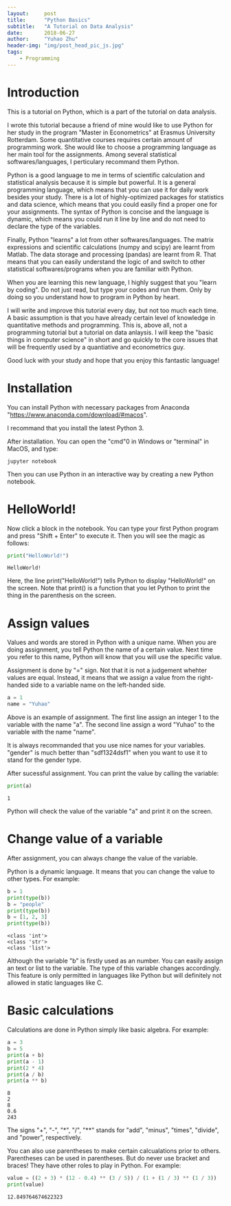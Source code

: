```yaml
---
layout:     post
title:      "Python Basics"
subtitle:   "A Tutorial on Data Analysis"
date:       2018-06-27
author:     "Yuhao Zhu"
header-img: "img/post_head_pic_js.jpg"
tags:
    - Programming
---
```




# Introduction

This is a tutorial on Python, which is a part of the tutorial on data analysis.

I wrote this tutorial because a friend of mine would like to use Python for her study in the program "Master in Econometrics" at Erasmus University Rotterdam. Some quantitative courses requires certain amount of programming work. She would like to choose a programming language as her main tool for the assignments. Among several statistical softwares/languages, I perticulary recommand them Python.

Python is a good language to me in terms of scientific calculation and statistical analysis because it is simple but powerful. It is a general programming language, which means that you can use it for daily work besides your study. There is a lot of highly-optimized packages for statistics and data science, which means that you could easily find a proper one for your assignments. The syntax of Python is concise and the language is dynamic, which means you could run it line by line and do not need to declare the type of the variables.

Finally, Python "learns" a lot from other softwares/languages. The matrix expressions and scientific calculations (numpy and scipy) are learnt from Matlab. The data storage and processing (pandas) are learnt from R. That means that you can easily understand the logic of and switch to other statistical softwares/programs when you are familiar with Python.

When you are learning this new language, I highly suggest that you "learn by coding". Do not just read, but type your codes and run them. Only by doing so you understand how to program in Python by heart.

I will write and improve this tutorial every day, but not too much each time. A basic assumption is that you have already certain level of knowledge in quantitative methods and programming. This is, above all, not a programming tutorial but a tutorial on data anlaysis. I will keep the "basic things in computer science" in short and go quickly to the core issues that will be frequently used by a quantiative and econometrics guy.

Good luck with your study and hope that you enjoy this fantastic language!

# Installation

You can install Python with necessary packages from Anaconda "https://www.anaconda.com/download/#macos".

I recommand that you install the latest Python 3.

After installation. You can open the "cmd"0 in Windows or "terminal" in MacOS, and type:

```
jupyter notebook
```
Then you can use Python in an interactive way by creating a new Python notebook.

# HelloWorld!

Now click a block in the notebook. You can type your first Python program and press "Shift + Enter" to execute it. Then you will see the magic as follows:


```python
print("HelloWorld!")
```

    HelloWorld!


Here, the line print("HelloWorld!") tells Python to display "HelloWorld!" on the screen. Note that print() is a function that you let Python to print the thing in the parenthesis on the screen.

# Assign values

Values and words are stored in Python with a unique name. When you are doing assignment, you tell Python the name of a certain value. Next time you refer to this name, Python will know that you will use the specific value.

Assignment is done by "=" sign. Not that it is not a judgement whehter values are equal. Instead, it means that we assign a value from the right-handed side to a variable name on the left-handed side.


```python
a = 1
name = "Yuhao"
```

Above is an example of assignment. The first line assign an integer 1 to the variable with the name "a". The second line assign a word "Yuhao" to the variable with the name "name".

It is always recommanded that you use nice names for your variables. "gender" is much better than "sdf1324dsf1" when you want to use it to stand for the gender type.

After sucessful assignment. You can print the value by calling the variable:


```python
print(a)
```

    1


Python will check the value of the variable "a" and print it on the screen.

# Change value of a variable

After assignment, you can always change the value of the variable.

Python is a dynamic language. It means that you can change the value to other types. For example:


```python
b = 1
print(type(b))
b = "people"
print(type(b))
b = [1, 2, 3]
print(type(b))
```

    <class 'int'>
    <class 'str'>
    <class 'list'>


Although the variable "b" is firstly used as an number. You can easily assign an text or list to the variable. The type of this variable changes accordingly. This feature is only permitted in languages like Python but will definitely not allowed in static languages like C.

# Basic calculations

Calculations are done in Python simply like basic algebra. For example:


```python
a = 3
b = 5
print(a + b)
print(a - 1)
print(2 * 4)
print(a / b)
print(a ** b)
```

    8
    2
    8
    0.6
    243


The signs "+", "-", "*", "/", "**" stands for "add", "minus", "times", "divide", and "power", respectively.

You can also use parentheses to make certain calcualations prior to others. Parentheses can be used in parentheses. But do never use bracket and braces! They have other roles to play in Python. For example:


```python
value = ((2 + 3) * (12 - 0.4) ** (3 / 5)) / (1 + (1 / 3) ** (1 / 3))
print(value)
```

    12.849764674622323

